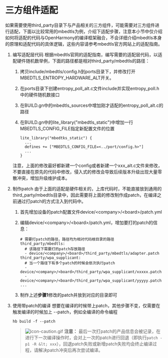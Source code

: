 # 三方组件适配


如果需要使用third_party目录下与产品相关的三方组件，可能需要对三方组件进行适配，下面以比较常用的mbedtls为例，介绍下适配步骤，注意本小节中仅介绍如何将适配的代码与OpenHarmony的编译框架融合，不会详细介绍mbedtls本身的原理和适配代码的具体逻辑，这些内容请参考mbedtls官方网站上的适配指南。


1. 编写适配层代码
   根据mbedtls官网的适配指南，编写需要的适配层代码，以适配硬件随机数举例，下面的路径都是相对third_party/mbedtls的路径：

   1. 拷贝include/mbedtls/config.h到ports目录下，并修改打开MBEDTLS_ENTROPY_HARDWARE_ALT开关。
   2. 在ports目录下创建entropy_poll_alt.c文件include并实现entropy_poll.h中的硬件随机数接口
   3. 在BUILD.gn中的mbedtls_sources中增加刚才适配的entropy_poll_alt.c的路径
   4. 在BUILD.gn中的lite_library("mbedtls_static")中增加一行MBEDTLS_CONFIG_FILE指定新配置文件的位置
         
       ```
       lite_library("mbedtks_static") {
         ...  
         defines += ["MBEDTLS_CONFIG_FILE=<../port/config.h>"]
         ...
       }
       ```

   注意，上面的修改最好都新建一个config或者新建一个xxx_alt.c文件来修改，不要直接在原先的代码中修改，侵入式的修改会导致后续版本升级出现大量零散冲突，增加升级维护成本。

2. 制作patch
   由于上面的适配是硬件相关的，上库代码时，不能直接放到通用的third_party/mbedtls目录中，因此需要将上面的修改制作成patch，在编译之前通过打patch的方式注入到代码中。

   1. 首先增加设备的patch配置文件device/&lt;company&gt;/&lt;board&gt;/patch.yml
   2. 编辑device/&lt;company&gt;/&lt;board&gt;/patch.yml，增加要打的patch的信息：
         
       ```
       # 需要打patch的路径，路径均为相对代码根目录的路径
       third_party/mbedtls:
         # 该路径下需要打的patch存放路径
         - device/<company>/<board>/third_party/mbedtls/adapter.patch
       third_party/wpa_supplicant:
         # 当一个路径下有多个patch的时候会依次执行patch
         - device/<company>/<board>/third_party/wpa_supplicant/xxxxx.patch
         - device/<company>/<board>/third_party/wpa_supplicant/yyyyy.patch
       ...
       ```
   3. 制作上述**步骤1**修改的patch并放到对应的目录即可

3. 使用带patch的编译
   想要在编译的时候带上patch，其他步骤不变，仅需要在触发编译的时候加上 --patch，例如全编译的命令编程

     
   ```
   hb build -f --patch
   ```

   > ![icon-caution.gif](public_sys-resources/icon-caution.gif) **注意：**
   > 最后一次打patch的产品信息会被记录，在进行下一次编译操作时，会对上一次的patch进行回退（即执行`patch -p1 -R &lt; xxx`），回退patch失败或新增patch失败均会终止编译过程，请解决patch冲突后再次尝试编译。

